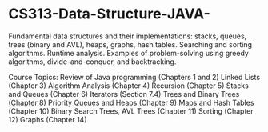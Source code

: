 # CS313-Data-Structure-JAVA-

Fundamental data structures and their implementations: stacks, queues, trees (binary and
AVL), heaps, graphs, hash tables. Searching and sorting algorithms. Runtime analysis. Examples of problem-solving
using greedy algorithms, divide-and-conquer, and backtracking.

Course Topics:
Review of Java programming (Chapters 1 and 2)
Linked Lists (Chapter 3)
Algorithm Analysis (Chapter 4)
Recursion (Chapter 5)
Stacks and Queues (Chapter 6)
Iterators (Section 7.4)
Trees and Binary Trees (Chapter 8)
Priority Queues and Heaps (Chapter 9)
Maps and Hash Tables (Chapter 10)
Binary Search Trees, AVL Trees (Chapter 11)
Sorting (Chapter 12)
Graphs (Chapter 14)
